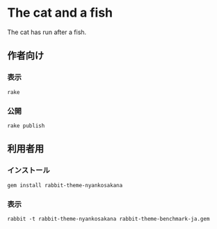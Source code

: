 # The cat and a fish

The cat has run after a fish.

## 作者向け

### 表示

    rake

### 公開

    rake publish

## 利用者用

### インストール

    gem install rabbit-theme-nyankosakana

### 表示

    rabbit -t rabbit-theme-nyankosakana rabbit-theme-benchmark-ja.gem

